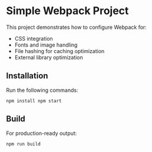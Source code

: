 # Simple Webpack Project

This project demonstrates how to configure Webpack for:
- CSS integration
- Fonts and image handling
- File hashing for caching optimization
- External library optimization

## Installation
Run the following commands:

`npm install npm start`


## Build
For production-ready output:

``npm run build``
